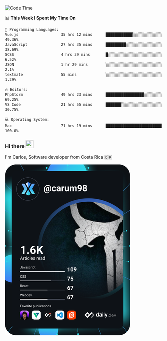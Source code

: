 
<!--START_SECTION:waka-->
![Code Time](http://img.shields.io/badge/Code%20Time-9%2C474%20hrs%2038%20mins-blue)

📊 **This Week I Spent My Time On** 

```text
💬 Programming Languages: 
Vue.js                   35 hrs 12 mins      ████████████░░░░░░░░░░░░░   49.36% 
JavaScript               27 hrs 35 mins      █████████░░░░░░░░░░░░░░░░   38.69% 
SCSS                     4 hrs 39 mins       █░░░░░░░░░░░░░░░░░░░░░░░░   6.52% 
JSON                     1 hr 29 mins        ░░░░░░░░░░░░░░░░░░░░░░░░░   2.1% 
textmate                 55 mins             ░░░░░░░░░░░░░░░░░░░░░░░░░   1.29%

🔥 Editors: 
PhpStorm                 49 hrs 23 mins      █████████████████░░░░░░░░   69.25% 
VS Code                  21 hrs 55 mins      ███████░░░░░░░░░░░░░░░░░░   30.75%

💻 Operating System: 
Mac                      71 hrs 19 mins      █████████████████████████   100.0%

```


<!--END_SECTION:waka-->

### Hi there <img src="https://media.giphy.com/media/hvRJCLFzcasrR4ia7z/giphy.gif" width="25px" height="25px">

I'm Carlos, Software developer from Costa Rica 🇨🇷

<a href="https://app.daily.dev/carum98"><img src="https://github.com/carum98/carum98/blob/main/devcard.svg" width="400" alt="Carlos Umaña Acevedo's Dev Card"/></a>
